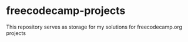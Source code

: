 # freecodecamp-projects
This repository serves as storage for my solutions for freecodecamp.org projects
